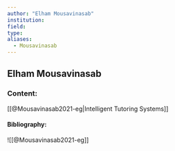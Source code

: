 ```yaml
---
author: "Elham Mousavinasab"
institution:
field:
type:
aliases:
  - Mousavinasab
---
```


## Elham Mousavinasab

### Content:
[[@Mousavinasab2021-eg|Intelligent Tutoring Systems]]

#### Bibliography:

![[@Mousavinasab2021-eg]]